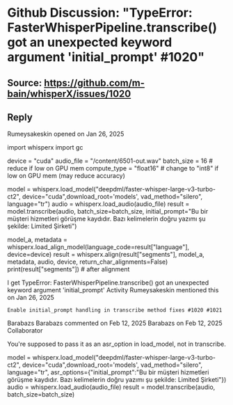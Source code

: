 # Github Discussion: "TypeError: FasterWhisperPipeline.transcribe() got an unexpected keyword argument 'initial_prompt' #1020"

## Source: https://github.com/m-bain/whisperX/issues/1020

## Reply
Rumeysakeskin
opened on Jan 26, 2025

import whisperx
import gc

device = "cuda"
audio_file = "/content/6501-out.wav"
batch_size = 16 # reduce if low on GPU mem
compute_type = "float16" # change to "int8" if low on GPU mem (may reduce accuracy)

model = whisperx.load_model("deepdml/faster-whisper-large-v3-turbo-ct2", device="cuda",download_root='models', vad_method="silero", language="tr")
audio = whisperx.load_audio(audio_file)
result = model.transcribe(audio, batch_size=batch_size, initial_prompt="Bu bir müşteri hizmetleri görüşme kaydıdır. Bazı kelimelerin doğru yazımı şu şekilde: Limited Şirketi")

model_a, metadata = whisperx.load_align_model(language_code=result["language"], device=device)
result = whisperx.align(result["segments"], model_a, metadata, audio, device, return_char_alignments=False)
print(result["segments"]) # after alignment

I get
TypeError: FasterWhisperPipeline.transcribe() got an unexpected keyword argument 'initial_prompt'
Activity
Rumeysakeskin
mentioned this on Jan 26, 2025

    Enable initial_prompt handling in transcribe method fixes #1020 #1021

Barabazs
Barabazs commented on Feb 12, 2025
Barabazs
on Feb 12, 2025
Collaborator

You're supposed to pass it as an asr_option in load_model, not in transcribe.

model = whisperx.load_model("deepdml/faster-whisper-large-v3-turbo-ct2", device="cuda",download_root='models', vad_method="silero", language="tr", asr_options={"initial_prompt":"Bu bir müşteri hizmetleri görüşme kaydıdır. Bazı kelimelerin doğru yazımı şu şekilde: Limited Şirketi"})
audio = whisperx.load_audio(audio_file)
result = model.transcribe(audio, batch_size=batch_size)